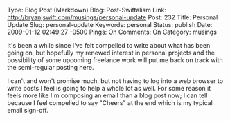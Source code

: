Type: Blog Post (Markdown)
Blog: Post-Swiftalism
Link: http://bryanjswift.com/musings/personal-update
Post: 232
Title: Personal Update
Slug: personal-update
Keywords: personal
Status: publish
Date: 2009-01-12 02:49:27 -0500
Pings: On
Comments: On
Category: musings

It's been a while since I've felt compelled to write about what has been going on, but hopefully my renewed interest in personal projects and the possibility of some upcoming freelance work will put me back on track with the semi-regular posting here.

I can't and won't promise much, but not having to log into a web browser to write posts I feel is going to help a whole lot as well. For some reason it feels more like I'm composing an email than a blog post now; I can tell because I feel compelled to say "Cheers" at the end which is my typical email sign-off.
